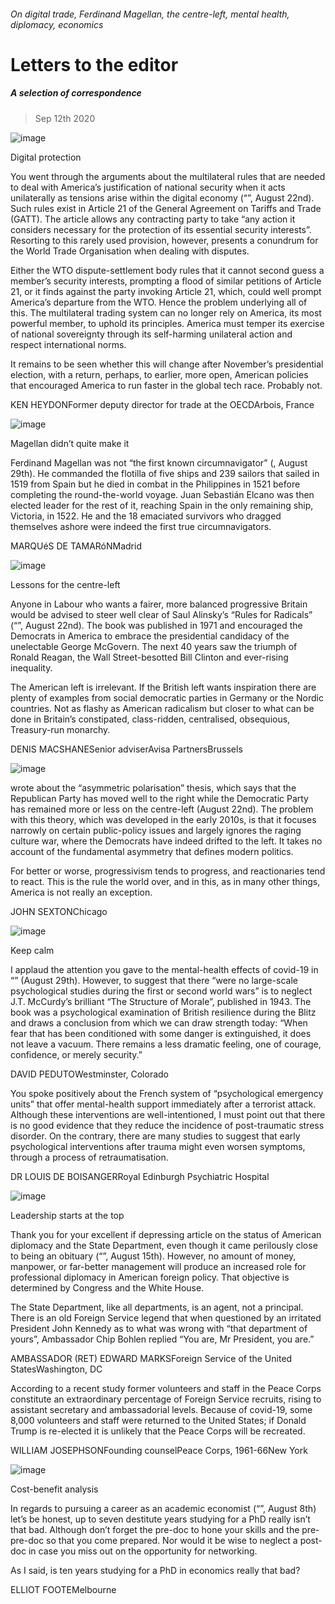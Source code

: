 ###### On digital trade, Ferdinand Magellan, the centre-left, mental health, diplomacy, economics
# Letters to the editor 
##### A selection of correspondence 
> Sep 12th 2020 

![image](images/20200822_USD001.jpg) 

Digital protection
You went through the arguments about the multilateral rules that are needed to deal with America’s justification of national security when it acts unilaterally as tensions arise within the digital economy (“”, August 22nd). Such rules exist in Article 21 of the General Agreement on Tariffs and Trade (GATT). The article allows any contracting party to take “any action it considers necessary for the protection of its essential security interests”. Resorting to this rarely used provision, however, presents a conundrum for the World Trade Organisation when dealing with disputes.

Either the WTO dispute-settlement body rules that it cannot second guess a member’s security interests, prompting a flood of similar petitions of Article 21, or it finds against the party invoking Article 21, which, could well prompt America’s departure from the WTO. Hence the problem underlying all of this. The multilateral trading system can no longer rely on America, its most powerful member, to uphold its principles. America must temper its exercise of national sovereignty through its self-harming unilateral action and respect international norms.
It remains to be seen whether this will change after November’s presidential election, with a return, perhaps, to earlier, more open, American policies that encouraged America to run faster in the global tech race. Probably not.
KEN HEYDONFormer deputy director for trade at the OECDArbois, France
![image](images/20200829_OBP001.jpg) 

Magellan didn’t quite make it
Ferdinand Magellan was not “the first known circumnavigator” (, August 29th). He commanded the flotilla of five ships and 239 sailors that sailed in 1519 from Spain but he died in combat in the Philippines in 1521 before completing the round-the-world voyage. Juan Sebastián Elcano was then elected leader for the rest of it, reaching Spain in the only remaining ship, Victoria, in 1522. He and the 18 emaciated survivors who dragged themselves ashore were indeed the first true circumnavigators.
MARQUéS DE TAMARóNMadrid
![image](images/20200822_BRP505_0.jpg) 

Lessons for the centre-left
Anyone in Labour who wants a fairer, more balanced progressive Britain would be advised to steer well clear of Saul Alinsky’s “Rules for Radicals” (“”, August 22nd). The book was published in 1971 and encouraged the Democrats in America to embrace the presidential candidacy of the unelectable George McGovern. The next 40 years saw the triumph of Ronald Reagan, the Wall Street-besotted Bill Clinton and ever-rising inequality.
The American left is irrelevant. If the British left wants inspiration there are plenty of examples from social democratic parties in Germany or the Nordic countries. Not as flashy as American radicalism but closer to what can be done in Britain’s constipated, class-ridden, centralised, obsequious, Treasury-run monarchy.
DENIS MACSHANESenior adviserAvisa PartnersBrussels
![image](images/20200822_USD000_0.jpg) 

wrote about the “asymmetric polarisation” thesis, which says that the Republican Party has moved well to the right while the Democratic Party has remained more or less on the centre-left (August 22nd). The problem with this theory, which was developed in the early 2010s, is that it focuses narrowly on certain public-policy issues and largely ignores the raging culture war, where the Democrats have indeed drifted to the left. It takes no account of the fundamental asymmetry that defines modern politics.
For better or worse, progressivism tends to progress, and reactionaries tend to react. This is the rule the world over, and in this, as in many other things, America is not really an exception.
JOHN SEXTONChicago
![image](images/20200829_IRP007_0.jpg) 

Keep calm
I applaud the attention you gave to the mental-health effects of covid-19 in “” (August 29th). However, to suggest that there “were no large-scale psychological studies during the first or second world wars” is to neglect J.T. McCurdy’s brilliant “The Structure of Morale”, published in 1943. The book was a psychological examination of British resilience during the Blitz and draws a conclusion from which we can draw strength today: “When fear that has been conditioned with some danger is extinguished, it does not leave a vacuum. There remains a less dramatic feeling, one of courage, confidence, or merely security.”
DAVID PEDUTOWestminster, Colorado
You spoke positively about the French system of “psychological emergency units” that offer mental-health support immediately after a terrorist attack. Although these interventions are well-intentioned, I must point out that there is no good evidence that they reduce the incidence of post-traumatic stress disorder. On the contrary, there are many studies to suggest that early psychological interventions after trauma might even worsen symptoms, through a process of retraumatisation.
DR LOUIS DE BOISANGERRoyal Edinburgh Psychiatric Hospital
![image](images/20200815_IRD001_0.jpg) 

Leadership starts at the top
Thank you for your excellent if depressing article on the status of American diplomacy and the State Department, even though it came perilously close to being an obituary (“”, August 15th). However, no amount of money, manpower, or far-better management will produce an increased role for professional diplomacy in American foreign policy. That objective is determined by Congress and the White House.
The State Department, like all departments, is an agent, not a principal. There is an old Foreign Service legend that when questioned by an irritated President John Kennedy as to what was wrong with “that department of yours”, Ambassador Chip Bohlen replied “You are, Mr President, you are.”
AMBASSADOR (RET) EDWARD MARKSForeign Service of the United StatesWashington, DC
According to a recent study former volunteers and staff in the Peace Corps constitute an extraordinary percentage of Foreign Service recruits, rising to assistant secretary and ambassadorial levels. Because of covid-19, some 8,000 volunteers and staff were returned to the United States; if Donald Trump is re-elected it is unlikely that the Peace Corps will be recreated.
WILLIAM JOSEPHSONFounding counselPeace Corps, 1961-66New York
![image](images/20200808_FND001.jpg) 

Cost-benefit analysis
In regards to pursuing a career as an academic economist (“”, August 8th) let’s be honest, up to seven destitute years studying for a PhD really isn’t that bad. Although don’t forget the pre-doc to hone your skills and the pre-pre-doc so that you come prepared. Nor would it be wise to neglect a post-doc in case you miss out on the opportunity for networking.
As I said, is ten years studying for a PhD in economics really that bad?
ELLIOT FOOTEMelbourne
